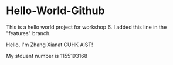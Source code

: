 # Hello-World-Github
This is a hello world project for workshop 6.
I added this line in the "features" branch.

Hello, I'm Zhang Xianat CUHK AIST!

My stduent number is 1155193168
